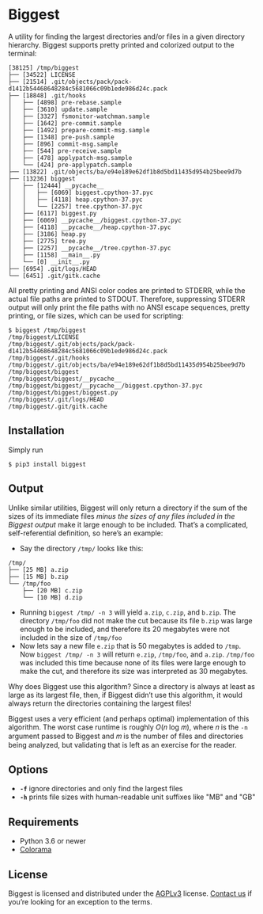 # Biggest

A utility for finding the largest directories and/or files in a given
directory hierarchy. Biggest supports pretty printed and colorized
output to the terminal:
```
[38125] /tmp/biggest
├── [34522] LICENSE
├── [21514] .git/objects/pack/pack-d1412b54468648284c5681066c09b1ede986d24c.pack
├── [18848] .git/hooks
│   ├── [4898] pre-rebase.sample
│   ├── [3610] update.sample
│   ├── [3327] fsmonitor-watchman.sample
│   ├── [1642] pre-commit.sample
│   ├── [1492] prepare-commit-msg.sample
│   ├── [1348] pre-push.sample
│   ├── [896] commit-msg.sample
│   ├── [544] pre-receive.sample
│   ├── [478] applypatch-msg.sample
│   └── [424] pre-applypatch.sample
├── [13822] .git/objects/ba/e94e189e62df1b8d5bd11435d954b25bee9d7b
├── [13236] biggest
│   ├── [12444] __pycache__
│   │   ├── [6069] biggest.cpython-37.pyc
│   │   ├── [4118] heap.cpython-37.pyc
│   │   └── [2257] tree.cpython-37.pyc
│   ├── [6117] biggest.py
│   ├── [6069] __pycache__/biggest.cpython-37.pyc
│   ├── [4118] __pycache__/heap.cpython-37.pyc
│   ├── [3186] heap.py
│   ├── [2775] tree.py
│   ├── [2257] __pycache__/tree.cpython-37.pyc
│   ├── [1158] __main__.py
│   └── [0] __init__.py
├── [6954] .git/logs/HEAD
└── [6451] .git/gitk.cache
```
All pretty printing and ANSI color codes are printed to STDERR, while the actual file paths are printed to STDOUT. Therefore, suppressing STDERR output will only print the file paths with no ANSI escape sequences, pretty printing, or file sizes, which can be used for scripting:
```
$ biggest /tmp/biggest
/tmp/biggest/LICENSE
/tmp/biggest/.git/objects/pack/pack-d1412b54468648284c5681066c09b1ede986d24c.pack
/tmp/biggest/.git/hooks
/tmp/biggest/.git/objects/ba/e94e189e62df1b8d5bd11435d954b25bee9d7b
/tmp/biggest/biggest
/tmp/biggest/biggest/__pycache__
/tmp/biggest/biggest/__pycache__/biggest.cpython-37.pyc
/tmp/biggest/biggest/biggest.py
/tmp/biggest/.git/logs/HEAD
/tmp/biggest/.git/gitk.cache
```

## Installation

Simply run
```
$ pip3 install biggest
```

## Output

Unlike similar utilities, Biggest will only return a directory if the
sum of the sizes of its immediate files _minus the sizes of any files
included in the Biggest output_ make it large enough to be
included. That’s a complicated, self-referential definition, so here’s
an example:
- Say the directory `/tmp/` looks like this:
```
/tmp/
├── [25 MB] a.zip
├── [15 MB] b.zip
└── /tmp/foo
    ├── [20 MB] c.zip
    └── [10 MB] d.zip
```
- Running `biggest /tmp/ -n 3` will yield `a.zip`, `c.zip`, and `b.zip`. The directory `/tmp/foo` did not make the cut because its file `b.zip` was large enough to be included, and therefore its 20 megabytes were not included in the size of `/tmp/foo`
- Now lets say a new file `e.zip` that is 50 megabytes is added to `/tmp`. Now `biggest /tmp/ -n 3` will return `e.zip`, `/tmp/foo`, and `a.zip`. `/tmp/foo` was included this time because none of its files were large enough to make the cut, and therefore its size was interpreted as 30 megabytes.

Why does Biggest use this algorithm? Since a directory is always at least as large as its largest file, then, if Biggest didn’t use this algorithm, it would always return the directories containing the largest files!

Biggest uses a very efficient (and perhaps optimal) implementation of this algorithm. The worst case runtime is roughly _O_(𝑛 log 𝑚), where 𝑛 is the `-n` argument passed to Biggest and 𝑚 is the number of files and directories being analyzed, but validating that is left as an exercise for the reader.

## Options

- **`-f`** ignore directories and only find the largest files
- **`-h`** prints file sizes with human-readable unit suffixes like "MB" and "GB"

## Requirements

* Python 3.6 or newer
* [Colorama](https://github.com/tartley/colorama)

## License

Biggest is licensed and distributed under the [AGPLv3](LICENSE) license. [Contact us](https://www.sultanik.com/) if you’re looking for an exception to the terms.
